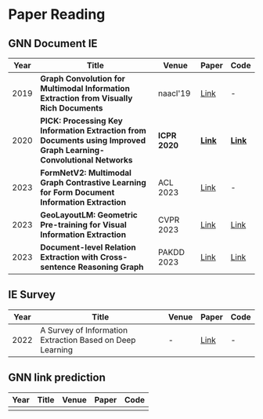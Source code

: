 # Paper Reading

## GNN Document IE

| Year | Title                                                        | Venue         | Paper                                                        | Code                                                         |
| ---- | ------------------------------------------------------------ | ------------- | ------------------------------------------------------------ | ------------------------------------------------------------ |
| 2019 | **Graph Convolution for Multimodal Information Extraction from Visually Rich Documents** | naacl'19      | [Link](https://arxiv.org/abs/1903.11279)                     | -                                                            |
| 2020 | **PICK: Processing Key Information Extraction from Documents using Improved Graph Learning-Convolutional Networks** | **ICPR 2020** | **[Link](https://arxiv.org/pdf/2004.07464.pdf)**             | **[Link](https://github.com/wenwenyu/PICK-pytorch)**         |
| 2023 | **FormNetV2: Multimodal Graph Contrastive Learning for Form Document Information Extraction** | ACL 2023      | [Link](https://arxiv.org/pdf/2305.02549.pdf)                 | -                                                            |
| 2023 | **GeoLayoutLM: Geometric Pre-training for Visual Information Extraction** | CVPR  2023    | [Link](https://openaccess.thecvf.com/content/CVPR2023/papers/Luo_GeoLayoutLM_Geometric_Pre-Training_for_Visual_Information_Extraction_CVPR_2023_paper.pdf) | [Link](https://github.com/AlibabaResearch/AdvancedLiterateMachinery/tree/main/DocumentUnderstanding/GeoLayoutLM) |
| 2023 | **Document-level Relation Extraction with Cross-sentence Reasoning Graph** | PAKDD 2023    | [Link](https://arxiv.org/pdf/2303.03912.pdf)                 | [Link](https://github.com/UESTC-LHF/GRACR)                   |



## IE Survey

| Year | Title                                                     | Venue | Paper                                                        | Code |
| ---- | --------------------------------------------------------- | ----- | ------------------------------------------------------------ | ---- |
| 2022 | A Survey of Information Extraction Based on Deep Learning | -     | [Link](https://openaccess.thecvf.com/content/CVPR2023/papers/Luo_GeoLayoutLM_Geometric_Pre-Training_for_Visual_Information_Extraction_CVPR_2023_paper.pdf) | -    |



## GNN link prediction

| Year | Title | Venue | Paper | Code |
| ---- | ----- | ----- | ----- | ---- |
|      |       |       |       |      |


